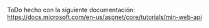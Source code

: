 ToDo hecho con la siguiente documentación: https://docs.microsoft.com/en-us/aspnet/core/tutorials/min-web-api
